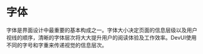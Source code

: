 # 字体

字体是界面设计中最重要的基本构成之一。字体大小决定页面的信息层级以及用户视线的顺序，清晰的字体层次将大大提升用户的阅读体验及工作效率。DevUI使用不同的字号和字重来传递视觉的信息层次。
